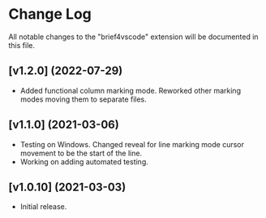 # Change Log

All notable changes to the "brief4vscode" extension will be documented in this file.

## [v1.2.0] (2022-07-29)

- Added functional column marking mode. Reworked other marking modes moving them to separate files.

## [v1.1.0] (2021-03-06)

- Testing on Windows. Changed reveal for line marking mode cursor movement to be the start of the line.
- Working on adding automated testing.

## [v1.0.10] (2021-03-03)

- Initial release.
